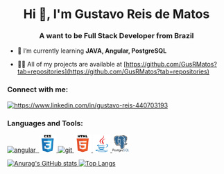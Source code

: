 <h1 align="center">Hi 👋, I'm Gustavo Reis de Matos</h1>
<h3 align="center">A want to be Full Stack Developer from Brazil</h3>

- 🌱 I’m currently learning **JAVA, Angular, PostgreSQL**

- 👨‍💻 All of my projects are available at [https://github.com/GusRMatos?tab=repositories](https://github.com/GusRMatos?tab=repositories)

<h3 align="left">Connect with me:</h3>
<p align="left">
<a href="https://linkedin.com/in/https://www.linkedin.com/in/gustavo-reis-440703193" target="blank"><img align="center" src="https://raw.githubusercontent.com/rahuldkjain/github-profile-readme-generator/master/src/images/icons/Social/linked-in-alt.svg" alt="https://www.linkedin.com/in/gustavo-reis-440703193" height="30" width="40" /></a>
</p>

<h3 align="left">Languages and Tools:</h3>
<p align="left"> <a href="https://angular.io" target="_blank"> <img src="https://angular.io/assets/images/logos/angular/angular.svg" alt="angular" width="40" height="40"/> </a> <a href="https://www.w3schools.com/cs/" target="_blank"> <img  </a> <a href="https://www.w3schools.com/css/" target="_blank"> <img src="https://raw.githubusercontent.com/devicons/devicon/master/icons/css3/css3-original-wordmark.svg" alt="css3" width="40" height="40"/> </a> <a href="https://git-scm.com/" target="_blank"> <img src="https://www.vectorlogo.zone/logos/git-scm/git-scm-icon.svg" alt="git" width="40" height="40"/> </a> <a href="https://www.w3.org/html/" target="_blank"> <img src="https://raw.githubusercontent.com/devicons/devicon/master/icons/html5/html5-original-wordmark.svg" alt="html5" width="40" height="40"/> </a> <a href="https://www.java.com" target="_blank"> <img src="https://raw.githubusercontent.com/devicons/devicon/master/icons/java/java-original.svg" alt="java" width="40" height="40"/> </a> <a href="https://www.postgresql.org" target="_blank"> <img src="https://raw.githubusercontent.com/devicons/devicon/master/icons/postgresql/postgresql-original-wordmark.svg" alt="postgresql" src="https://raw.githubusercontent.com/devicons/devicon/master/icons/python/python-original.svg" alt="python" width="40" height="40"/> 

![Anurag's GitHub stats](https://github-readme-stats.vercel.app/api?username=GusRMatos&show_icons=true&theme=drácula)
[![Top Langs](https://github-readme-stats.vercel.app/api/top-langs/?username=GusRMatos&layout=compact)](https://github.com/GusRMatos/github-readme-stats)


